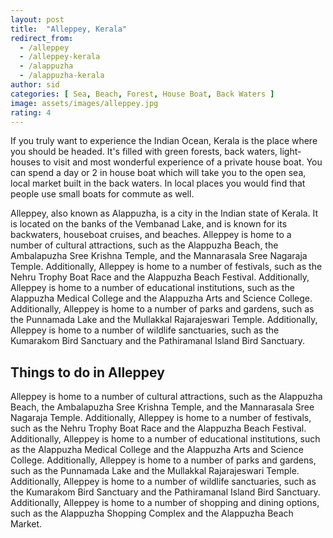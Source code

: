 ```yaml
---
layout: post
title:  "Alleppey, Kerala"
redirect_from:
  - /alleppey
  - /alleppey-kerala
  - /alappuzha
  - /alappuzha-kerala
author: sid
categories: [ Sea, Beach, Forest, House Boat, Back Waters ]
image: assets/images/alleppey.jpg
rating: 4
---
```

If you truly want to experience the Indian Ocean, Kerala is the place where you should be headed. It's filled with green forests, back waters, light-houses to visit and most wonderful experience of a private house boat. You can spend a day or 2 in house boat which will take you to the open sea, local market built in the back waters. In local places you would find that people use small boats for commute as well.

Alleppey, also known as Alappuzha, is a city in the Indian state of Kerala. It is located on the banks of the Vembanad Lake, and is known for its backwaters, houseboat cruises, and beaches. Alleppey is home to a number of cultural attractions, such as the Alappuzha Beach, the Ambalapuzha Sree Krishna Temple, and the Mannarasala Sree Nagaraja Temple. Additionally, Alleppey is home to a number of festivals, such as the Nehru Trophy Boat Race and the Alappuzha Beach Festival. Additionally, Alleppey is home to a number of educational institutions, such as the Alappuzha Medical College and the Alappuzha Arts and Science College. Additionally, Alleppey is home to a number of parks and gardens, such as the Punnamada Lake and the Mullakkal Rajarajeswari Temple. Additionally, Alleppey is home to a number of wildlife sanctuaries, such as the Kumarakom Bird Sanctuary and the Pathiramanal Island Bird Sanctuary.

<h2>Things to do in Alleppey</h2>

Alleppey is home to a number of cultural attractions, such as the Alappuzha Beach, the Ambalapuzha Sree Krishna Temple, and the Mannarasala Sree Nagaraja Temple. Additionally, Alleppey is home to a number of festivals, such as the Nehru Trophy Boat Race and the Alappuzha Beach Festival. Additionally, Alleppey is home to a number of educational institutions, such as the Alappuzha Medical College and the Alappuzha Arts and Science College. Additionally, Alleppey is home to a number of parks and gardens, such as the Punnamada Lake and the Mullakkal Rajarajeswari Temple. Additionally, Alleppey is home to a number of wildlife sanctuaries, such as the Kumarakom Bird Sanctuary and the Pathiramanal Island Bird Sanctuary. Additionally, Alleppey is home to a number of shopping and dining options, such as the Alappuzha Shopping Complex and the Alappuzha Beach Market.


<div class="pa-carousel-widget" style="width:100%; height:480px; display:none;"
  data-link="https://traveltriangle.com/blog/things-to-do-in-alleppey/"
  data-title="Alleppey, Kerala"
  data-description="Beaches and houseboats of alleppey"
  data-delay="3">
  <object data="https://lh3.googleusercontent.com/bNlUtmvfl9Mqwoek0aB32bWXwUir0AFu2SEJHjoFCqlAZ2DVg-4K5sh7yc3DhqBhW4BJTT7xPlvjlbvDP-i252k4wf4NEFBGy4i-7axhdz6KVbcEvdZeiLMB_Rezmzvd3B3Fv4KMHBk=w1920-h1080"></object>
  <object data="https://lh3.googleusercontent.com/pzahyp1QiQ83SxULUdPoq-r80t1NuFbHM7XjLq9WjhUq3cwRFw0fkOyWEhWV5SOcURryZgOrj2cHgGiiXKG9zLac4YCUtt6Mq86cwIe0SSGMbH_OXPbypbA3gXC5QQAWB9UweTYxF_8=w1920-h1080"></object>
  <object data="https://lh3.googleusercontent.com/CSazr1nYGq1U95sASNX3IlAKmgtr_i2Dnxw63dmKmGq65RDhaFS1-AdomCOWPp7xHe-fAGDFa1F5y5Rot58iUbcCvGV9OK8aiQvt3CiNUCTTOrWzQfAeG07cGIwI1JYPm6gs-YWO8Rw=w1920-h1080"></object>
  <object data="https://lh3.googleusercontent.com/v7vXqLkmAqgtqoh-bPKoIbIJcBdKo8WA0Vt5P0DtQk1x3Qcl7UIagRd_DInIMZSt8RSz7Z0vkKESx0w1yaJGAJpn5Ab_IR1gXyZffvfILzjwbkBYc6wpricV6zRFzeS1xDtwBQ34cOo=w1920-h1080"></object>
  <object data="https://lh3.googleusercontent.com/nIQven2JE9kU7JAKEfV7VmvpT8dGm7qSC0DkGLGA7I1K03Qn66yoy88T21Ju7gsTKTky8LjI7Onqa7iPBN-ghlqlG6KH--VsWbm2Vx5o5jxIlRg99_y-64DPvXjBTTVuSNsCD4EGx8o=w1920-h1080"></object>
  <object data="https://lh3.googleusercontent.com/X-buJMkwN-nsQrGn1UReZYHN5axRBDPymObnuD4GYKOnASYq_Qhq9toxVDZhWfTn8RzihdXPjf4CmUwobFMWqy-V5vc1nlljnbXSp3G0awECM7Nws2DU-QyZweggpTMSaNSYieIfayM=w1920-h1080"></object>
  <object data="https://lh3.googleusercontent.com/K1A7mVpBqpeGmY2pC96AKMQXulG9PYFsdWhbALAk_uLSRyrmaQI8XB8uUvxCnFBozuA-5wxmGP9GOuoFeIxWCEAMmlKjOopcvhCLyJlZLxrxc7D26xSp4BBJWg-hIFIkrlYUVemuqJ0=w1920-h1080"></object>
  <object data="https://lh3.googleusercontent.com/0eg5CDQH9JEyDDTkS1vcsVsYXDzhNAyJ5i0hgjE2OGPCOT7FTgSZtrbYCdaNLpowbN32O5fXklWvela5cm-J4c3UIkCD_wS74VbkZiAB9Fg0dd9unFCT3cXLeZngOgpMXgZlPXvipwo=w1920-h1080"></object>
  <object data="https://lh3.googleusercontent.com/kH2KjlzW3eMeRXbh8lMzi5iIFQ-ie3dZEv-89hNoTih4hQQAc2xJWUApsK0nPx1ZZcogmDKrc6Njn0jdNAsA-dqZd8A-x9OoNT71APAyLbtTjgPav7qrZbO9cfQjqKMegw0M85GaS5Y=w1920-h1080"></object>
  <object data="https://lh3.googleusercontent.com/52Nzcfn4eNKb72rD7rAOIkGAkFk8SsAogy1WeKXjklMgTMkJeow4tThrxueUSy61LpzGhwVDt1w77IC_p6wEmHOKMuHKsWBMS3b4j5VdtZ7_xnT6sWf41nvyi_VwULrAmKAQDDkOKQc=w1920-h1080"></object>
  <object data="https://lh3.googleusercontent.com/DUEIqWy0aS6MDKu2lM5AhX_Idx2KxUM4ByFYNbSKTTV6CelrYURNnA-rk4cRHs_v5JXrvTRUUCafrF2PfRegHLsLuagaPZ-N-uG1fPJexJLIo8RoXZWlKYBZehmQRfPRPGbKfL12anM=w1920-h1080"></object>
  <object data="https://lh3.googleusercontent.com/whoREYylckO5iIkCYLiXrfw5AEWxbRK8ZSFw9vS7w3OeABdlYZ5jN7jE2RfFLkkXpIzPbyxO0dHpQ_vY-oG6Jr59taPyqrqSFu4UwuTVwC-LPdxR440kot7QgagQGHhcITEybqYjCx8=w1920-h1080"></object>
  <object data="https://lh3.googleusercontent.com/RJTlHjoE0D4VGNqKJ6o-osfeY7TtFoj6eqOddG4WilT26a4EnvSRpO8XMOrDWznOYHbMYRFn-ZN0IJZmwbqhSZiIOW387y0u-Ve16G_BjTkxaIJXFva4Zmpwrri9BnrnIz6XeDlARsg=w1920-h1080"></object>
  <object data="https://lh3.googleusercontent.com/QfaESrTaYdhjJC4vJaH1-Jmn8c3kO_31O0bvRKTjF8zOLqJRhDe9IXyEyEaDkxPhItzXGJRTe6n6tIiPEpyQlq6jRENPxtBgjAAqPtRbydM6BiuohyzRAC1zIXN7doUAfQoEePKHoDg=w1920-h1080"></object>
  <object data="https://lh3.googleusercontent.com/A-hTIP3CbgmiOKMjwrb8LOQP3j5D1XT7j9yxwSzHYTZYpmHwbNkxH93Xsrk-ous44y0Ot3U_BfEwGJB5NfzH85mGpgM9PugmHBueSU8aqLa7RrAfX9cmnVIiLMUfxVQqQNdLpGBL86c=w1920-h1080"></object>
</div>
